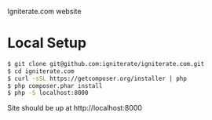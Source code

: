 Igniterate.com website

Local Setup
===========

```bash
$ git clone git@github.com:igniterate/igniterate.com.git
$ cd igniterate.com
$ curl -sSL https://getcomposer.org/installer | php
$ php composer.phar install
$ php -S localhost:8000
```
Site should be up at http://localhost:8000
